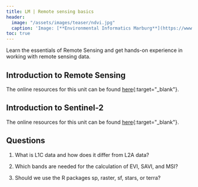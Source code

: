```yaml
---
title: LM | Remote sensing basics
header:
  image: "/assets/images/teaser/ndvi.jpg"
  caption: 'Image: [**Environmental Informatics Marburg**](https://www.uni-marburg.de/en/fb19/disciplines/physisch/environmentalinformatics){:target="_blank"}'
toc: true
---
```


Learn the essentials of Remote Sensing and get hands-on experience in working with remote sensing data.
<!--more-->


## Introduction to Remote Sensing 
The online resources for this unit can be found [here](https://geomoer.github.io/geoAI//unit02/unit02-00_overview.html){:target="_blank"}.

## Introduction to Sentinel-2
The online resources for this unit can be found [here](https://geomoer.github.io/moer-bsc-project-seminar-remote-sensing//unit04/unit04-05_sentinel.html){:target="_blank"}.


## Questions

1) What is L1C data and how does it differ from L2A data?

2) Which bands are needed for the calculation of EVI, SAVI, and MSI?

3) Should we use the R packages sp, raster, sf, stars, or terra? 
  
